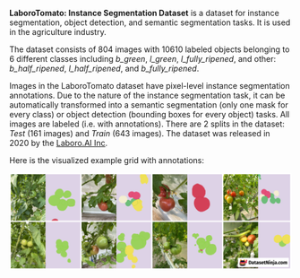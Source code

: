 **LaboroTomato: Instance Segmentation Dataset** is a dataset for instance segmentation, object detection, and semantic segmentation tasks. It is used in the agriculture industry. 

The dataset consists of 804 images with 10610 labeled objects belonging to 6 different classes including *b_green*, *l_green*, *l_fully_ripened*, and other: *b_half_ripened*, *l_half_ripened*, and *b_fully_ripened*.

Images in the LaboroTomato dataset have pixel-level instance segmentation annotations. Due to the nature of the instance segmentation task, it can be automatically transformed into a semantic segmentation (only one mask for every class) or object detection (bounding boxes for every object) tasks. All images are labeled (i.e. with annotations). There are 2 splits in the dataset: *Test* (161 images) and *Train* (643 images). The dataset was released in 2020 by the [Laboro.AI Inc](https://laboro.ai/).

Here is the visualized example grid with annotations:

<img src="https://github.com/dataset-ninja/laboro-tomato/raw/main/visualizations/side_annotations_grid.png">
